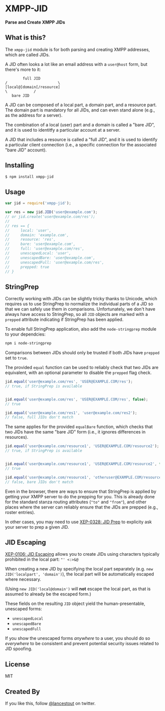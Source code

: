 # XMPP-JID
**Parse and Create XMPP JIDs**

## What is this?

The `xmpp-jid` module is for both parsing and creating XMPP addresses, which are called JIDs.

A JID often looks a lot like an email address with a `user@host` form, but there's more to it:

```
        full JID
/                       \
[local@]domain[/resource]
\            /
   bare JID
```

A JID can be composed of a local part, a domain part, and a resource part. The domain part is
mandatory for all JIDs, and can even stand alone (e.g., as the address for a server).

The combination of a local (user) part and a domain is called a "bare JID", and it is used
to identitfy a particular account at a server.

A JID that includes a resource is called a "full JID", and it is used to identify a particular
client connection (i.e., a specific connection for the associated "bare JID" account).

## Installing

```sh
$ npm install xmpp-jid
```

## Usage

```javascript
var jid = require('xmpp-jid');

var res = new jid.JID('user@example.com');
// or jid.create('user@example.com/res');
//
// res == {
//     local: 'user',
//     domain: 'example.com',
//     resource: 'res',
//     bare: 'user@example.com',
//     full: 'user@example.com/res',
//     unescapedLocal: 'user',
//     unescapedBare: 'user@example.com',
//     unescapedFull: 'user@example.com/res',
//     prepped: true
// }
```

## StringPrep

Correctly working with JIDs can be slightly tricky thanks to Unicode, which requires us
to use StringPrep to normalize the individual parts of a JID so that we can safely use
them in comparisons. Unfortunately, we don't have always have access to StringPrep, so
all `JID` objects are marked with a `prepped` attribute indicating if StringPrep has
been applied.

To enable full StringPrep application, also add the `node-stringprep` module to your
dependcies:

```sh
npm i node-stringprep
```

Comparisons between JIDs should only be trusted if both JIDs have `prepped` set to `true`.

The provided `equal` function can be used to reliably check that two JIDs are equivalent,
with an optional parameter to disable the `prepped` flag check.

```javascript
jid.equal('user@example.com/res', 'USER@EXAMPLE.COM/res');
// true, if StringPrep is available


jid.equal('user@example.com/res', 'USER@EXAMPLE.COM/res', false);
// true

jid.equal('user@example.com/res1', 'user@example.com/res2');
// false, full JIDs don't match
```

The same applies for the provided `equalBare` function, which checks that two
JIDs have the same "bare JID" form (i.e., it ignores differences in resources).

```javascript
jid.equal('user@example.com/resource1', 'USER@EXAMPLE.COM/resource2');
// true, if StringPrep is available


jid.equal('user@example.com/resource1', 'USER@EXAMPLE.COM/resource2', false);
// true

jid.equal('user@example.com/resource1', 'otheruser@EXAMPLE.COM/resource2', false);
// false, bare JIDs don't match
```

Even in the browser, there are ways to ensure that StringPrep is applied by getting
your XMPP server to do the prepping for you. This is already done for the standard
stanza routing attributes (`"to"` and `"from"`), and other places where the server
can reliably ensure that the JIDs are prepped (e.g., roster entries).

In other cases, you may need to use [XEP-0328: JID Prep](http://xmpp.org/extensions/xep-0328.html)
to explicity ask your server to prep a given JID.

## JID Escaping

[XEP-0106: JID Escaping](http://xmpp.org/extensions/xep-0106.html) allows you to create JIDs
using characters typically prohibited in the local part: `"' <:>&@`

When creating a new JID by specifying the local part separately (e.g. `new JID('localpart', 'domain')`),
the local part will be automatically escaped where necessary. 

(Using `new JID('local@domain')` will **not**
escape the local part, as that is assumed to already be the escaped form.)

These fields on the resulting `JID` object yield the human-presentable, unescaped forms:

- `unescapedLocal`
- `unescapedBare`
- `unescapedFull`

If you show the unescaped forms *anywhere* to a user, you should do so *everywhere* to be consistent and
prevent potential security issues related to JID spoofing.

## License

MIT

## Created By

If you like this, follow [@lancestout](http://twitter.com/lancestout) on twitter.
